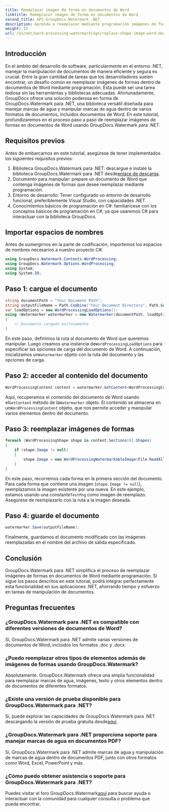 ```yaml
---
title: Reemplazar imagen de forma en documentos de Word
linktitle: Reemplazar imagen de forma en documentos de Word
second_title: API GroupDocs.Watermark .NET
description: Aprenda a reemplazar mediante programación imágenes de formas en documentos de Word usando GroupDocs.Watermark para .NET. Simplifique las tareas de manipulación de documentos sin esfuerzo.
weight: 33
url: /es/net/word-processing-watermarkings/replace-shape-image-word-docs/
---
```

## Introducción
En el ámbito del desarrollo de software, particularmente en el entorno .NET, manejar la manipulación de documentos de manera eficiente y segura es crucial. Entre la gran cantidad de tareas que los desarrolladores suelen encontrar, un desafío común es reemplazar imágenes de formas dentro de documentos de Word mediante programación. Esta puede ser una tarea tediosa sin las herramientas y bibliotecas adecuadas.
Afortunadamente, GroupDocs ofrece una solución poderosa en forma de GroupDocs.Watermark para .NET, una biblioteca versátil diseñada para manejar marcas de agua y manipular marcas de agua dentro de varios formatos de documentos, incluidos documentos de Word. En este tutorial, profundizaremos en el proceso paso a paso de reemplazar imágenes de formas en documentos de Word usando GroupDocs.Watermark para .NET.
## Requisitos previos
Antes de embarcarnos en este tutorial, asegúrese de tener implementados los siguientes requisitos previos:
1.  Biblioteca GroupDocs.Watermark para .NET: descargue e instale la biblioteca GroupDocs.Watermark para .NET desde[enlace de descarga](https://releases.groupdocs.com/Watermark/net/).
2. Documento para manipular: prepare un documento de Word que contenga imágenes de formas que desee reemplazar mediante programación.
3. Entorno de desarrollo: Tener configurado un entorno de desarrollo funcional, preferiblemente Visual Studio, con capacidades .NET.
4. Conocimientos básicos de programación en C#: familiarícese con los conceptos básicos de programación en C#, ya que usaremos C# para interactuar con la biblioteca GroupDocs.
## Importar espacios de nombres
Antes de sumergirnos en la parte de codificación, importemos los espacios de nombres necesarios a nuestro proyecto C#:
```csharp
using GroupDocs.Watermark.Contents.WordProcessing;
using GroupDocs.Watermark.Options.WordProcessing;
using System;
using System.IO;
```
## Paso 1: cargue el documento
```csharp
string documentPath = "Your Document Path";
string outputFileName = Path.Combine("Your Document Directory", Path.GetFileName(documentPath));
var loadOptions = new WordProcessingLoadOptions();
using (Watermarker watermarker = new Watermarker(documentPath, loadOptions))
{
    // Documento cargado exitosamente
}
```
 En este paso, definimos la ruta al documento de Word que queremos manipular. Luego creamos una instancia de`WordProcessingLoadOptions` para especificar las opciones de carga del documento de Word. A continuación, inicializamos un`Watermarker` objeto con la ruta del documento y las opciones de carga.
## Paso 2: acceder al contenido del documento
```csharp
WordProcessingContent content = watermarker.GetContent<WordProcessingContent>();
```
 Aquí, recuperamos el contenido del documento de Word usando el`GetContent` método de la`Watermarker` objeto. El contenido se almacena en un`WordProcessingContent` objeto, que nos permite acceder y manipular varios elementos dentro del documento.
## Paso 3: reemplazar imágenes de formas
```csharp
foreach (WordProcessingShape shape in content.Sections[0].Shapes)
{
    if (shape.Image != null)
    {
        shape.Image = new WordProcessingWatermarkableImage(File.ReadAllBytes(Constants.TestPng));
    }
}
```
En este paso, recorremos cada forma en la primera sección del documento. Para cada forma que contiene una imagen (`shape.Image != null`), reemplazamos la imagen existente por una nueva. En este ejemplo, estamos usando una constante`TestPng` como imagen de reemplazo. Asegúrese de reemplazarlo con la ruta a la imagen deseada.
## Paso 4: guarde el documento
```csharp
watermarker.Save(outputFileName);
```
Finalmente, guardamos el documento modificado con las imágenes reemplazadas en el nombre del archivo de salida especificado.

## Conclusión
GroupDocs.Watermark para .NET simplifica el proceso de reemplazar imágenes de formas en documentos de Word mediante programación. Si sigue los pasos descritos en este tutorial, podrá integrar perfectamente esta funcionalidad en sus aplicaciones .NET, ahorrando tiempo y esfuerzo en tareas de manipulación de documentos.
## Preguntas frecuentes
### ¿GroupDocs.Watermark para .NET es compatible con diferentes versiones de documentos de Word?
Sí, GroupDocs.Watermark para .NET admite varias versiones de documentos de Word, incluidos los formatos .doc y .docx.
### ¿Puedo reemplazar otros tipos de elementos además de imágenes de formas usando GroupDocs.Watermark?
Absolutamente. GroupDocs.Watermark ofrece una amplia funcionalidad para reemplazar marcas de agua, imágenes, texto y otros elementos dentro de documentos de diferentes formatos.
### ¿Existe una versión de prueba disponible para GroupDocs.Watermark para .NET?
 Sí, puede explorar las capacidades de GroupDocs.Watermark para .NET descargando la versión de prueba gratuita desde[aquí](https://releases.groupdocs.com/).
### ¿GroupDocs.Watermark para .NET proporciona soporte para manejar marcas de agua en documentos PDF?
Sí, GroupDocs.Watermark para .NET admite marcas de agua y manipulación de marcas de agua dentro de documentos PDF, junto con otros formatos como Word, Excel, PowerPoint y más.
### ¿Cómo puedo obtener asistencia o soporte para GroupDocs.Watermark para .NET?
 Puedes visitar el foro GroupDocs.Watermark[aquí](https://forum.groupdocs.com/c/watermark/19) para buscar ayuda o interactuar con la comunidad para cualquier consulta o problema que pueda encontrar.